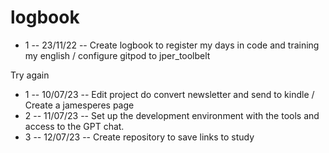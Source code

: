 # logbook

- 1 -- 23/11/22 -- Create logbook to register my days in code and training my english / configure gitpod to jper_toolbelt

Try again

- 1 -- 10/07/23 -- Edit project do convert newsletter and send to kindle / Create a jamesperes page
- 2 -- 11/07/23 -- Set up the development environment with the tools and access to the GPT chat.
- 3 -- 12/07/23 -- Create repository to save links to study
